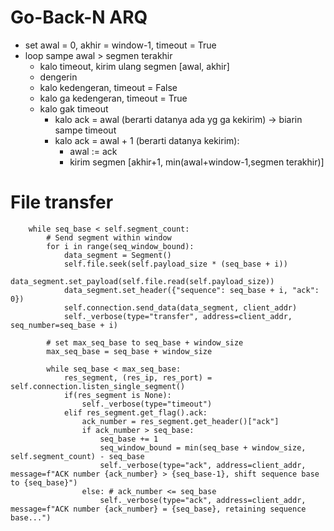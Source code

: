 # Go-Back-N ARQ

- set awal = 0, akhir = window-1, timeout = True
- loop sampe awal > segmen terakhir
    - kalo timeout, kirim ulang segmen [awal, akhir]
    - dengerin
    - kalo kedengeran, timeout = False
    - kalo ga kedengeran, timeout = True
    - kalo gak timeout
        - kalo ack = awal (berarti datanya ada yg ga kekirim) -> biarin sampe timeout
        - kalo ack = awal + 1 (berarti datanya kekirim):
            - awal := ack
            - kirim segmen [akhir+1, min(awal+window-1,segmen terakhir)]


# File transfer
        while seq_base < self.segment_count:
            # Send segment within window
            for i in range(seq_window_bound):
                data_segment = Segment()
                self.file.seek(self.payload_size * (seq_base + i))
                data_segment.set_payload(self.file.read(self.payload_size))
                data_segment.set_header({"sequence": seq_base + i, "ack": 0})
                self.connection.send_data(data_segment, client_addr)
                self._verbose(type="transfer", address=client_addr, seq_number=seq_base + i)
            
            # set max_seq_base to seq_base + window_size
            max_seq_base = seq_base + window_size

            while seq_base < max_seq_base:
                res_segment, (res_ip, res_port) = self.connection.listen_single_segment()
                if(res_segment is None):
                    self._verbose(type="timeout")
                elif res_segment.get_flag().ack:
                    ack_number = res_segment.get_header()["ack"]
                    if ack_number > seq_base:
                        seq_base += 1
                        seq_window_bound = min(seq_base + window_size, self.segment_count) - seq_base
                        self._verbose(type="ack", address=client_addr, message=f"ACK number {ack_number} > {seq_base-1}, shift sequence base to {seq_base}")
                    else: # ack_number <= seq_base
                        self._verbose(type="ack", address=client_addr, message=f"ACK number {ack_number} = {seq_base}, retaining sequence base...")